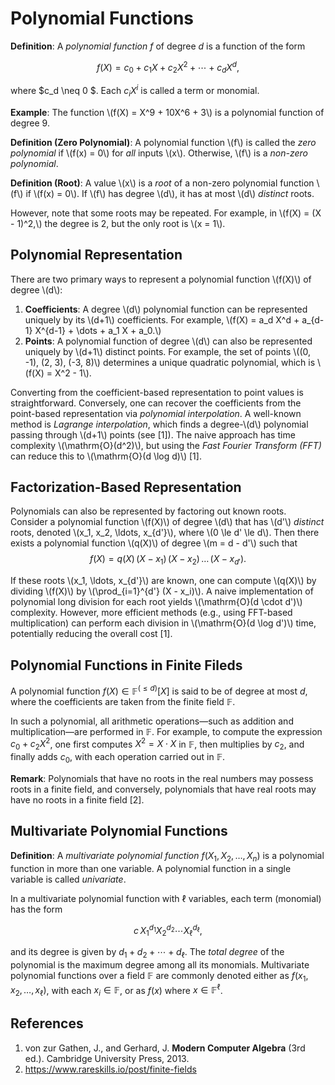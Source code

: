 # Polynomial Functions

**Definition**: A *polynomial function* $f$ of degree $d$ is a function of the form

$$
f(X) = c_0 + c_1 X + c_2 X^2 + \cdots + c_d X^d,
$$

where $c_d \neq 0 $. Each $c_i X^i$ is called a term or monomial.

**Example**: The function \\(f(X) = X^9 + 10X^6 + 3\\) is a polynomial function of degree 9.

**Definition (Zero Polynomial)**: A polynomial function \\(f\\) is called the *zero polynomial* if \\(f(x) = 0\\) for *all* inputs \\(x\\). Otherwise, \\(f\\) is a *non-zero polynomial*.

**Definition (Root)**: A value \\(x\\) is a *root* of a non-zero polynomial function \\(f\\) if \\(f(x) = 0\\). If \\(f\\) has degree \\(d\\), it has at most \\(d\\) *distinct* roots. 

However, note that some roots may be repeated. For example, in \\(f(X) = (X - 1)^2,\\) the degree is 2, but the only root is \\(x = 1\\).

## Polynomial Representation
There are two primary ways to represent a polynomial function \\(f(X)\\) of degree \\(d\\):
1. **Coefficients**: A degree \\(d\\) polynomial function can be represented uniquely by its \\(d+1\\) coefficients. For example, \\(f(X) = a_d X^d + a_{d-1} X^{d-1} + \dots + a_1 X + a_0.\\)
2. **Points**: A polynomial function of degree \\(d\\) can also be represented uniquely by \\(d+1\\) distinct points. For example, the set of points \\((0, -1), (2, 3), (-3, 8)\\) determines a unique quadratic polynomial, which is \\(f(X) = X^2 - 1\\).

Converting from the coefficient-based representation to point values is straightforward. Conversely, one can recover the coefficients from the point-based representation via *polynomial interpolation*. A well-known method is *Lagrange interpolation*, which finds a degree-\\(d\\) polynomial passing through \\(d+1\\) points (see [1]). The naive approach has time complexity \\(\mathrm{O}(d^2)\\), but using the *Fast Fourier Transform (FFT)* can reduce this to \\(\mathrm{O}(d \log d)\\) [1].

## Factorization-Based Representation
Polynomials can also be represented by factoring out known roots. Consider a polynomial function \\(f(X)\\) of degree \\(d\\) that has \\(d'\\) *distinct* roots, denoted \\(x_1, x_2, \ldots, x_{d'}\\), where \\(0 \le d' \le d\\). Then there exists a polynomial function \\(q(X)\\) of degree \\(m = d - d'\\) such that
$$f(X) = q(X)\,(X - x_1)\,(X - x_2)\,\dots\,(X - x_{d'}).$$

If these roots \\(x_1, \ldots, x_{d'}\\) are known, one can compute \\(q(X)\\) by dividing \\(f(X)\\) by \\(\prod_{i=1}^{d'} (X - x_i)\\). A naive implementation of polynomial long division for each root yields \\(\mathrm{O}(d \cdot d')\\) complexity. However, more efficient methods (e.g., using FFT-based multiplication) can perform each division in \\(\mathrm{O}(d \log d')\\) time, potentially reducing the overall cost [1].  


## Polynomial Functions in Finite Fileds
A polynomial function $f(X) \in \mathbb{F}^{(\leq d)}[X]$ is said to be of degree at most $d$, where the coefficients are taken from the finite field $\mathbb{F}$.

In such a polynomial, all arithmetic operations—such as addition and multiplication—are performed in $\mathbb{F}$. For example, to compute the expression $c_0 + c_2 X^2$, one first computes $X^2 = X \cdot X$ in $\mathbb{F}$, then multiplies by $c_2$, and finally adds $c_0$, with each operation carried out in $\mathbb{F}$.

**Remark**: Polynomials that have no roots in the real numbers may possess roots in a finite field, and conversely, polynomials that have real roots may have no roots in a finite field [2].

## Multivariate Polynomial Functions

**Definition**: A *multivariate polynomial function* $f(X_1, X_2, \ldots, X_n)$ is a polynomial function in more than one variable. A polynomial function in a single variable is called *univariate*.

In a multivariate polynomial function with $\ell$ variables, each term (monomial) has the form

$$
c \, X_1^{d_1} X_2^{d_2} \cdots X_{\ell}^{d_{\ell}},
$$

and its degree is given by $d_1 + d_2 + \cdots + d_{\ell}$. The *total degree* of the polynomial is the maximum degree among all its monomials. Multivariate polynomial functions over a field $\mathbb{F}$ are commonly denoted either as $f(x_1, x_2, \ldots, x_{\ell})$, with each $x_i \in \mathbb{F}$, or as $f(x)$ where $x \in \mathbb{F}^{\ell}$.

## References

1. von zur Gathen, J., and Gerhard, J. **Modern Computer Algebra** (3rd ed.). Cambridge University Press, 2013.
2. https://www.rareskills.io/post/finite-fields